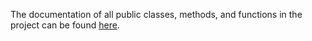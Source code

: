 The documentation of all public classes, methods, and functions in the project 
can be found [here](alexplaka.github.io/abstochkin/docs/abstochkin/index.html).